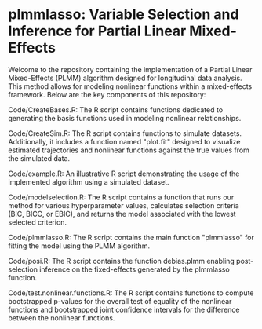 # plmmlasso: Variable Selection and Inference for Partial Linear Mixed-Effects 

Welcome to the repository containing the implementation of a Partial Linear Mixed-Effects (PLMM) algorithm designed for longitudinal data analysis. This method allows for modeling nonlinear functions within a mixed-effects framework. Below are the key components of this repository:

Code/CreateBases.R: The R script contains functions dedicated to generating the basis functions used in modeling nonlinear relationships.

Code/CreateSim.R: The R script contains functions to simulate datasets. Additionally, it includes a function named "plot.fit" designed to visualize estimated trajectories and nonlinear functions against the true values from the simulated data.

Code/example.R: An illustrative R script demonstrating the usage of the implemented algorithm using a simulated dataset.

Code/modelselection.R: The R script contains a function that runs our method for various hyperparameter values, calculates selection criteria (BIC, BICC, or EBIC), and returns the model associated with the lowest selected criterion.

Code/plmmlasso.R: The R script contains the main function "plmmlasso" for fitting the model using the PLMM algorithm.

Code/posi.R: The R script contains the function debias.plmm enabling post-selection inference on the fixed-effects generated by the plmmlasso function.

Code/test.nonlinear.functions.R: The R script contains functions to compute bootstrapped p-values for the overall test of equality of the nonlinear functions and bootstrapped joint confidence intervals for the difference between the nonlinear functions.
